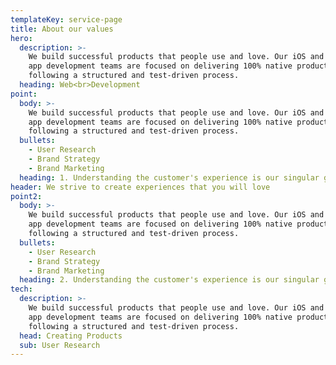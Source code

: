 ```yaml
---
templateKey: service-page
title: About our values
hero:
  description: >-
    We build successful products that people use and love. Our iOS and Android
    app development teams are focused on delivering 100% native products,
    following a structured and test-driven process.
  heading: Web<br>Development
point:
  body: >-
    We build successful products that people use and love. Our iOS and Android
    app development teams are focused on delivering 100% native products,
    following a structured and test-driven process.
  bullets:
    - User Research
    - Brand Strategy
    - Brand Marketing
  heading: 1. Understanding the customer's experience is our singular goal.
header: We strive to create experiences that you will love
point2:
  body: >-
    We build successful products that people use and love. Our iOS and Android
    app development teams are focused on delivering 100% native products,
    following a structured and test-driven process.
  bullets:
    - User Research
    - Brand Strategy
    - Brand Marketing
  heading: 2. Understanding the customer's experience is our singular goal.
tech:
  description: >-
    We build successful products that people use and love. Our iOS and Android
    app development teams are focused on delivering 100% native products,
    following a structured and test-driven process.
  head: Creating Products
  sub: User Research
---
```



